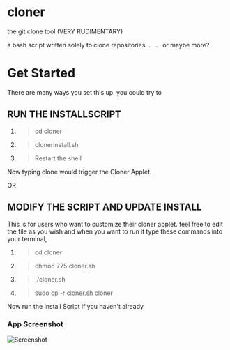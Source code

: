 # cloner

the git clone tool
(VERY RUDIMENTARY)

a bash script written solely to clone repositories.
.
.
.
.
or maybe more?

Get Started
===========
There are many ways you set this up.
you could try to 

RUN THE INSTALLSCRIPT
-------------------------------
1. > cd cloner
2. > clonerinstall.sh
3. > Restart the shell

Now typing clone would trigger the Cloner Applet.

OR

MODIFY THE SCRIPT AND UPDATE INSTALL
------------------------------------
This is for users who want to customize their cloner applet.
feel free to edit the file as you wish and when you want to run it
type these commands into your terminal,

1. > cd cloner
2. > chmod 775 cloner.sh
3. > ./cloner.sh
4. > sudo cp -r cloner.sh cloner

Now run the Install Script if you haven't already



### App Screenshot
![Screenshot](https://user-images.githubusercontent.com/32483252/57973194-b0e62580-79c2-11e9-9f18-2f9f3dcefa32.png)
